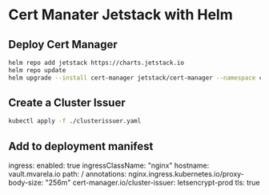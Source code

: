 # Cert Manater Jetstack with Helm

## Deploy Cert Manager
```bash
helm repo add jetstack https://charts.jetstack.io
helm repo update
helm upgrade --install cert-manager jetstack/cert-manager --namespace cert-manager --create-namespace --set installCRDs=true
```

## Create a Cluster Issuer
```bash
kubectl apply -f ./clusterissuer.yaml
```

## Add to deployment manifest

ingress:
  enabled: true
  ingressClassName: "nginx"
  hostname: vault.mvarela.io
  path: /
  annotations:
    nginx.ingress.kubernetes.io/proxy-body-size: "256m"
    cert-manager.io/cluster-issuer: letsencrypt-prod
  tls: true

